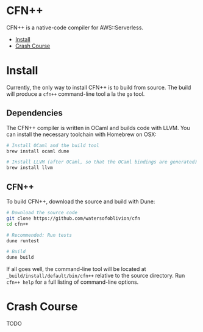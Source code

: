 CFN++
===

CFN++ is a native-code compiler for AWS::Serverless.

* [Install](#install)
* [Crash Course](#crash-course)

Install
===

Currently, the only way to install CFN++ is to build from source.  The build will produce a `cfn++` command-line tool a la the `go` tool.

Dependencies
---

The CFN++ compiler is written in OCaml and builds code with LLVM.  You can install the necessary toolchain with Homebrew on OSX:

```bash
# Install OCaml and the build tool
brew install ocaml dune

# Install LLVM (after OCaml, so that the OCaml bindings are generated)
brew install llvm
```

CFN++
---

To build CFN++, download the source and build with Dune:

```bash
# Download the source code
git clone https://github.com/watersofoblivion/cfn
cd cfn++

# Recommended: Run tests
dune runtest

# Build
dune build
```

If all goes well, the command-line tool will be located at `_build/install/default/bin/cfn++` relative to the source directory.  Run `cfn++ help` for a full listing of command-line options.

Crash Course
===

TODO
